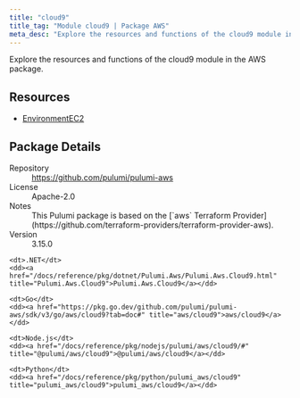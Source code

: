 ```yaml
---
title: "cloud9"
title_tag: "Module cloud9 | Package AWS"
meta_desc: "Explore the resources and functions of the cloud9 module in the AWS package."
---
```


<!-- WARNING: this file was generated by Pulumi Docs Generator. -->
<!-- Do not edit by hand unless you're certain you know what you are doing! -->

Explore the resources and functions of the cloud9 module in the AWS package.

<h2 id="resources">Resources</h2>
<ul class="api">
    <li><a href="environmentec2" title="EnvironmentEC2"><span class="symbol resource"></span>EnvironmentEC2</a></li>
</ul>

<h2 id="package-details">Package Details</h2>
<dl class="package-details">
	<dt>Repository</dt>
	<dd><a href="https://github.com/pulumi/pulumi-aws">https://github.com/pulumi/pulumi-aws</a></dd>
	<dt>License</dt>
	<dd>Apache-2.0</dd>
	<dt>Notes</dt>
	<dd>This Pulumi package is based on the [`aws` Terraform Provider](https://github.com/terraform-providers/terraform-provider-aws).</dd>
	<dt>Version</dt>
	<dd>3.15.0</dd>
</dl>



<dl class="tabular">

    <dt>.NET</dt>
    <dd><a href="/docs/reference/pkg/dotnet/Pulumi.Aws/Pulumi.Aws.Cloud9.html" title="Pulumi.Aws.Cloud9">Pulumi.Aws.Cloud9</a></dd>

    <dt>Go</dt>
    <dd><a href="https://pkg.go.dev/github.com/pulumi/pulumi-aws/sdk/v3/go/aws/cloud9?tab=doc#" title="aws/cloud9">aws/cloud9</a></dd>

    <dt>Node.js</dt>
    <dd><a href="/docs/reference/pkg/nodejs/pulumi/aws/cloud9/#" title="@pulumi/aws/cloud9">@pulumi/aws/cloud9</a></dd>

    <dt>Python</dt>
    <dd><a href="/docs/reference/pkg/python/pulumi_aws/cloud9" title="pulumi_aws/cloud9">pulumi_aws/cloud9</a></dd>

</dl>

